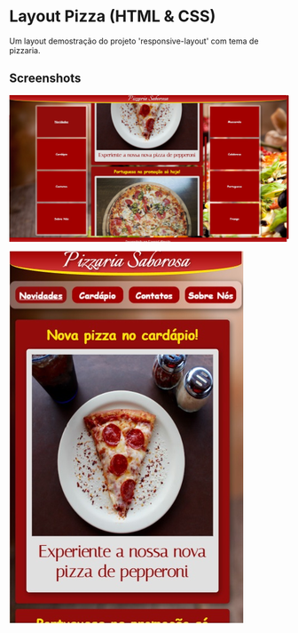 # Layout Pizza (HTML & CSS)

Um layout demostração do projeto 'responsive-layout' com tema de pizzaria.

## Screenshots

![App Screenshot](https://github.com/ezequielwish/layout-pizza/blob/cabc6e192800d9c41bf02470a3553548d6994341/assets/images/screenshot-1.jpg)

![App Screenshot](https://github.com/ezequielwish/layout-pizza/blob/cabc6e192800d9c41bf02470a3553548d6994341/assets/images/screenshot-2.jpg)
